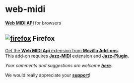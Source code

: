 # web-midi
[**Web MIDI API**](http://webaudio.github.io/web-midi-api/)
for browsers

## [![firefox](http://jazz-soft.github.io/img/firefox.jpg)](https://addons.mozilla.org/en-US/firefox/addon/jweb-midi-api/) Firefox

[Get the **Web MIDI Api** extension from **Mozilla Add-ons**](https://addons.mozilla.org/en-US/firefox/addon/web-midi-api/).  
This add-on requires
[**Jazz-MIDI**](https://addons.mozilla.org/en-US/firefox/addon/jazz-midi/) extension and
[**Jazz-Plugin**](https://jazz-soft.net).

*Your comments and suggestions are welcome [**here**](https://jazz-soft.org).*

We would really appreciate your [**support**](https://jazz-soft.net/donate)!
